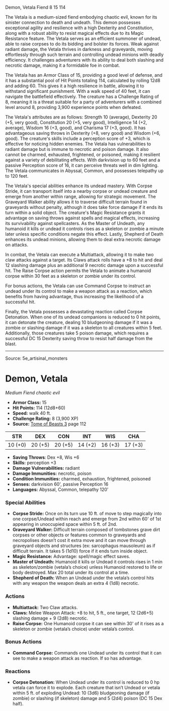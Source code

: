 <MonsterName/>Demon, Vetala</MonsterName>
<CreatureType/>Fiend</CreatureType>
<CR/>8</CR>
<AC/>15</AC>
<HP/>114</HP>
<summary>The Vetala is a medium-sized fiend embodying chaotic evil, known for its sinister connection to death and undeath. This demon possesses exceptional agility and resilience with a high Dexterity and Constitution, along with a robust ability to resist magical effects due to its Magic Resistance feature. The Vetala serves as an efficient summoner of undead, able to raise corpses to do its bidding and bolster its forces. Weak against radiant damage, the Vetala thrives in darkness and graveyards, moving effortlessly through such terrain and controlling undead minions with deadly efficiency. It challenges adventurers with its ability to deal both slashing and necrotic damage, making it a formidable foe in combat.</summary>

<detail>

The Vetala has an Armor Class of 15, providing a good level of defense, and it has a substantial pool of Hit Points totaling 114, calculated by rolling 12d8 and adding 60. This gives it a high resilience in battle, allowing it to withstand significant punishment. With a walk speed of 40 feet, it can navigate the battlefield effectively. The creature has a Challenge Rating of 8, meaning it is a threat suitable for a party of adventurers with a combined level around 8, providing 3,900 experience points when defeated.

The Vetala's attributes are as follows: Strength 10 (average), Dexterity 20 (+5, very good), Constitution 20 (+5, very good), Intelligence 14 (+2, average), Wisdom 16 (+3, good), and Charisma 17 (+3, good). It has advantageous saving throws in Dexterity (+8, very good) and Wisdom (+6, good). The creature's skills include a perception score of +3, which is effective for noticing hidden enemies. The Vetala has vulnerabilities to radiant damage but is immune to necrotic and poison damage. It also cannot be charmed, exhausted, frightened, or poisoned, making it resilient against a variety of debilitating effects. With darkvision up to 60 feet and a passive Perception score of 16, it can perceive threats well in dim lighting. The Vetala communicates in Abyssal, Common, and possesses telepathy up to 120 feet.

The Vetala's special abilities enhance its undead mastery. With Corpse Stride, it can transport itself into a nearby corpse or undead creature and emerge from another within range, allowing for strategic movement. The Graveyard Walker ability allows it to traverse difficult terrain found in graveyards without penalty, although it does take force damage if it ends its turn within a solid object. The creature's Magic Resistance grants it advantage on saving throws against spells and magical effects, increasing its survivability against spellcasters. As the Master of Undeath, any humanoid it kills or undead it controls rises as a skeleton or zombie a minute later unless specific conditions negate this effect. Lastly, Shepherd of Death enhances its undead minions, allowing them to deal extra necrotic damage on attacks.

In combat, the Vetala can execute a Multiattack, allowing it to make two claw attacks against a target. Its Claws attack rolls have a +8 to hit and deal 12 slashing damage plus an additional 9 necrotic damage upon a successful hit. The Raise Corpse action permits the Vetala to animate a humanoid corpse within 30 feet as a skeleton or zombie under its control.

For bonus actions, the Vetala can use Command Corpse to instruct an undead under its control to make a weapon attack as a reaction, which benefits from having advantage, thus increasing the likelihood of a successful hit. 

Finally, the Vetala possesses a devastating reaction called Corpse Detonation. When one of its undead companions is reduced to 0 hit points, it can detonate the creature, dealing 10 bludgeoning damage if it was a zombie or slashing damage if it was a skeleton to all creatures within 5 feet. Additionally, those creatures take 5 poison damage, which requires a successful DC 15 Dexterity saving throw to resist half damage from the blast.</detail>



---

Source: 5e_artisinal_monsters

# Demon, Vetala

*Medium* *Fiend* *chaotic evil*

- **Armor Class:** 15
- **Hit Points:** 114 (12d8+60)
- **Speed:** walk 40 ft.
- **Challenge Rating:** 8 (3,900 XP)
- **Source:** [Tome of Beasts 3](https://koboldpress.com/kpstore/product/tome-of-beasts-3-for-5th-edition/) page 112

| STR | DEX | CON | INT | WIS | CHA |
| --- | --- | --- | --- | --- | --- |
| 10 (+0) | 20 (+5) | 20 (+5) | 14 (+2) | 16 (+3) | 17 (+3) |

- **Saving Throws**: Dex +8, Wis +6
- **Skills:** perception +3
- **Damage Vulnerabilities:** radiant
- **Damage Immunities:** necrotic, poison
- **Condition Immunities:** charmed, exhaustion, frightened, poisoned
- **Senses:** darkvision 60', passive Perception 16
- **Languages:** Abyssal, Common, telepathy 120'

### Special Abilities

- **Corpse Stride:** Once on its turn use 10 ft. of move to step magically into one corpse/Undead within reach and emerge from 2nd within 60' of 1st appearing in unoccupied space within 5 ft. of 2nd.
- **Graveyard Walker:** Difficult terrain composed of tombstones grave dirt corpses or other objects or features common to graveyards and necropolises doesn’t cost it extra move and it can move through graveyard objects and structures (ex: sarcophagus mausoleum) as if difficult terrain. It takes 5 (1d10) force if it ends turn inside object.
- **Magic Resistance:** Advantage: spell/magic effect saves.
- **Master of Undeath:** Humanoid it kills or Undead it controls rises in 1 min as skeleton/zombie (vetala’s choice) unless Humanoid restored to life or body destroyed. Max 20 total under its control at a time.
- **Shepherd of Death:** When an Undead under the vetala’s control hits with any weapon the weapon deals an extra 4 (1d8) necrotic.

### Actions

- **Multiattack:** Two Claw attacks.
- **Claws:** Melee Weapon Attack: +8 to hit, 5 ft., one target, 12 (2d6+5) slashing damage + 9 (2d8) necrotic.
- **Raise Corpse:** One Humanoid corpse it can see within 30' of it rises as a skeleton or zombie (vetala’s choice) under vetala’s control.

### Bonus Actions

- **Command Corpse:** Commands one Undead under its control that it can see to make a weapon attack as reaction. If so has advantage.

### Reactions

- **Corpse Detonation:** When Undead under its control is reduced to 0 hp vetala can force it to explode. Each creature that isn’t Undead or vetala within 5 ft. of exploding Undead: 10 (3d6) bludgeoning damage (if zombie) or slashing (if skeleton) damage and 5 (2d4) poison (DC 15 Dex half).




